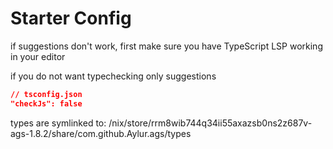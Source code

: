 
# Starter Config

if suggestions don't work, first make sure
you have TypeScript LSP working in your editor

if you do not want typechecking only suggestions

```json
// tsconfig.json
"checkJs": false
```

types are symlinked to:
/nix/store/rrm8wib744q34ii55axazsb0ns2z687v-ags-1.8.2/share/com.github.Aylur.ags/types
